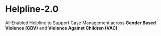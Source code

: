 # Helpline-2.0
AI-Enabled Helpline to Support Case Management across **Gender Based Violence (GBV)** and **Violence Against Children (VAC)**
